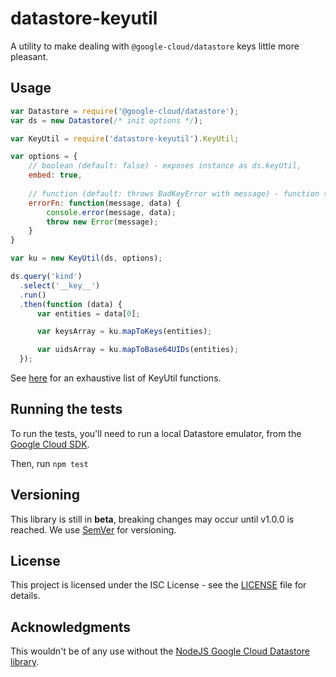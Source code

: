 # datastore-keyutil

A utility to make dealing with `@google-cloud/datastore` keys little more pleasant.

## Usage

```javascript
var Datastore = require('@google-cloud/datastore');
var ds = new Datastore(/* init options */);

var KeyUtil = require('datastore-keyutil').KeyUtil;

var options = {
    // boolean (default: false) - exposes instance as ds.keyUtil,
    embed: true, 
    
    // function (default: throws BadKeyError with message) - function to call on invalid data.    
    errorFn: function(message, data) {
        console.error(message, data);
        throw new Error(message);
    }
}

var ku = new KeyUtil(ds, options);

ds.query('kind')
  .select('__key__')
  .run()
  .then(function (data) {
      var entities = data[0];

      var keysArray = ku.mapToKeys(entities);

      var uidsArray = ku.mapToBase64UIDs(entities);
  });
```

See [here](docs/README.md) for an exhaustive list of KeyUtil functions.

## Running the tests

To run the tests, you'll need to run a local Datastore emulator, from the [Google Cloud SDK](https://cloud.google.com/sdk/downloads).

Then, run `npm test`

## Versioning

This library is still in **beta**, breaking changes may occur until v1.0.0 is reached. We use [SemVer](http://semver.org/) for versioning.

## License

This project is licensed under the ISC License - see the [LICENSE](LICENSE) file for details.

## Acknowledgments

This wouldn't be of any use without the [NodeJS Google Cloud Datastore library](https://github.com/googleapis/nodejs-datastore).
